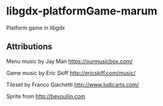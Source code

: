 # libgdx-platformGame-marum
Platform game in libgdx


Attributions 
------------
Menu music by Jay Man https://ourmusicbox.com/

Game music by Eric Skiff http://ericskiff.com/music/

Tileset by Franco Giachetti http://www.ludicarts.com/

Sprite from http://bevouliin.com
